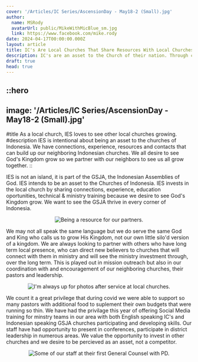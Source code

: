 ```yaml
---
cover: '/Articles/IC Series/AscensionDay - May18-2 (Small).jpg'
author:
  name: MSRody
  avatarUrl: public/MikeWithMicBlue_sm.jpg
  link: https://www.facebook.com/mike.rody
date: 2024-04-17T00:00:00.000Z
layout: article
title: IC's Are Local Churches That Share Resources With Local Churches
description: IC's are an asset to the Church of their nation. Through connections, experience, education, resources and a desire to see God's Kingdom grow, international churches and their people desire to partner in ministry.
draft: true
head: true
---
```


::hero
---
image: '/Articles/IC Series/AscensionDay - May18-2 (Small).jpg'
---
#title
As a local church, IES loves to see other local churches growing.
#description
IES is intentional about being an asset to the churches of Indonesia. We have connections, experience, resources and contacts that can build up our neighboring Indonesian churches. We all desire to see God's Kingdom grow so we partner with our neighbors to see us all grow together.
::

IES is not an island, it is part of the GSJA, the Indonesian Assemblies of God. IES intends to be an asset to the Churches of Indonesia. IES invests in the local church by sharing connections, experience, education oportunities, technical & ministry training because we desire to see God's Kingdom grow. We want to see the GSJA thrive in every corner of Indonesia.

<center>

![Being a resource for our partners.](/Articles/IC%20Series/compassion%2020161012_113508-sm.jpg)

</center>



We may not all speak the same language but we do serve the same God and King who calls us to grow His Kingdom, not our own little silo'd version of a kingdom. We are always looking to partner with others who have long term local presence, who can direct new believers to churches that will connect with them in ministry and will see the ministry investment through, over the long term. This is played out in mission outreach but also in our coordination with and encouragement of our neighboring churches, their pastors and leadership.

<center>

![I'm always up for photos after service at local churches.](/Articles/IC%20Series/local-PXL_20230813_110238525~2%20(Small).jpg)

</center>

We count it a great privilege that during covid we were able to support so many pastors with additional food to suplement their own budgets that were running so thin. We have had the privilage this year of offering Social Media training for minstry teams in our area with both English speaking IC's and Indonesian speaking GSJA churches participating and developing skills. Our staff have had opportunity to present in conferences, participate in district leadership in numerous areas. We value the opportunity to invest in other churches and we desire to be percieved as an asset, not a competitor.

<center>

![Some of our staff at their first General Counsel with PD.](/Articles/IC%20Series/AtGeneralCounsel-sm.jpg)

</center>

